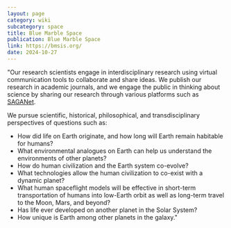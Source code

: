 ```yaml
---
layout: page
category: wiki
subcategory: space
title: Blue Marble Space
publication: Blue Marble Space
link: https://bmsis.org/
date: 2024-10-27
---
```


"Our research scientists engage in interdisciplinary research using virtual communication tools to collaborate and share ideas. We publish our research in academic journals, and we engage the public in thinking about science by sharing our research through various platforms such as [SAGANet](/saganet/).

We pursue scientific, historical, philosophical, and transdisciplinary perspectives of questions such as:

* How did life on Earth originate, and how long will Earth remain habitable for humans?
* What environmental analogues on Earth can help us understand the environments of other planets?
* How do human civilization and the Earth system co-evolve?
* What technologies allow the human civilization to co-exist with a dynamic planet?
* What human spaceflight models will be effective in short-term transportation of humans into low-Earth orbit as well as long-term travel to the Moon, Mars, and beyond?
* Has life ever developed on another planet in the Solar System?
* How unique is Earth among other planets in the galaxy."
